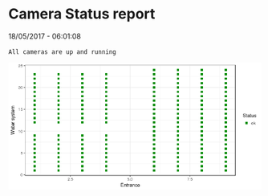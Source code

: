 Camera Status report
================
18/05/2017 - 06:01:08

    All cameras are up and running

![](camreport_files/figure-markdown_github/unnamed-chunk-2-1.png)
